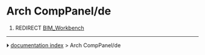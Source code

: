 # Arch CompPanel/de
1.  REDIRECT [BIM_Workbench](BIM_Workbench.md)



---
⏵ [documentation index](../README.md) > Arch CompPanel/de
